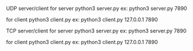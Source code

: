 UDP server/client
for server
python3 server.py <host>
ex: python3 server.py 7890

for client
python3 client.py <ip> <host>
ex: python3 client.py 127.0.0.1 7890


TCP server/client
for server
python3 server.py <host>
ex: python3 server.py 7890

for client
python3 client.py <ip> <host>
ex: python3 client.py 127.0.0.1 7890
